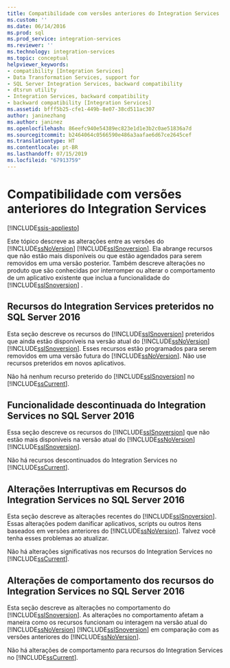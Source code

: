 ```yaml
---
title: Compatibilidade com versões anteriores do Integration Services | Microsoft Docs
ms.custom: ''
ms.date: 06/14/2016
ms.prod: sql
ms.prod_service: integration-services
ms.reviewer: ''
ms.technology: integration-services
ms.topic: conceptual
helpviewer_keywords:
- compatibility [Integration Services]
- Data Transformation Services, support for
- SQL Server Integration Services, backward compatibility
- dtsrun utility
- Integration Services, backward compatibility
- backward compatibility [Integration Services]
ms.assetid: bfff5b25-cfe1-449b-8e07-38cd511ac307
author: janinezhang
ms.author: janinez
ms.openlocfilehash: 86eefc940e54389ec823e1d1e3b2c0ae51836a7d
ms.sourcegitcommit: b2464064c0566590e486a3aafae6d67ce2645cef
ms.translationtype: HT
ms.contentlocale: pt-BR
ms.lasthandoff: 07/15/2019
ms.locfileid: "67913759"
---
```

# <a name="integration-services-backward-compatibility"></a>Compatibilidade com versões anteriores do Integration Services

[!INCLUDE[ssis-appliesto](../includes/ssis-appliesto-ssvrpluslinux-asdb-asdw-xxx.md)]


  Este tópico descreve as alterações entre as versões do [!INCLUDE[ssNoVersion](../includes/ssnoversion-md.md)] [!INCLUDE[ssISnoversion](../includes/ssisnoversion-md.md)]. Ela abrange recursos que não estão mais disponíveis ou que estão agendados para serem removidos em uma versão posterior. Também descreve alterações no produto que são conhecidas por interromper ou alterar o comportamento de um aplicativo existente que inclua a funcionalidade do [!INCLUDE[ssISnoversion](../includes/ssisnoversion-md.md)] .  
  
## <a name="deprecated-integration-services-features-in-sql-server-2016"></a>Recursos do Integration Services preteridos no SQL Server 2016

Esta seção descreve os recursos do [!INCLUDE[ssISnoversion](../includes/ssisnoversion-md.md)] preteridos que ainda estão disponíveis na versão atual do [!INCLUDE[ssNoVersion](../includes/ssnoversion-md.md)] [!INCLUDE[ssISnoversion](../includes/ssisnoversion-md.md)]. Esses recursos estão programados para serem removidos em uma versão futura do [!INCLUDE[ssNoVersion](../includes/ssnoversion-md.md)]. Não use recursos preteridos em novos aplicativos.  
  
 Não há nenhum recurso preterido do [!INCLUDE[ssISnoversion](../includes/ssisnoversion-md.md)] no [!INCLUDE[ssCurrent](../includes/sscurrent-md.md)].  

## <a name="discontinued-integration-services-functionality-in-sql-server-2016"></a>Funcionalidade descontinuada do Integration Services no SQL Server 2016

Essa seção descreve os recursos do [!INCLUDE[ssISnoversion](../includes/ssisnoversion-md.md)] que não estão mais disponíveis na versão atual do [!INCLUDE[ssNoVersion](../includes/ssnoversion-md.md)] [!INCLUDE[ssISnoversion](../includes/ssisnoversion-md.md)].  
  
 Não há recursos descontinuados do Integration Services no [!INCLUDE[ssCurrent](../includes/sscurrent-md.md)].  

## <a name="breaking-changes-to-integration-services-features-in-sql-server-2016"></a>Alterações Interruptivas em Recursos do Integration Services no SQL Server 2016

Esta seção descreve as alterações recentes do [!INCLUDE[ssISnoversion](../includes/ssisnoversion-md.md)]. Essas alterações podem danificar aplicativos, scripts ou outros itens baseados em versões anteriores do [!INCLUDE[ssNoVersion](../includes/ssnoversion-md.md)]. Talvez você tenha esses problemas ao atualizar.  
  
 Não há alterações significativas nos recursos do Integration Services no [!INCLUDE[ssCurrent](../includes/sscurrent-md.md)]. 

## <a name="behavior-changes-to-integration-services-features-in-sql-server-2016"></a>Alterações de comportamento dos recursos do Integration Services no SQL Server 2016

Esta seção descreve as alterações no comportamento do [!INCLUDE[ssISnoversion](../includes/ssisnoversion-md.md)]. As alterações no comportamento afetam a maneira como os recursos funcionam ou interagem na versão atual do [!INCLUDE[ssNoVersion](../includes/ssnoversion-md.md)] [!INCLUDE[ssISnoversion](../includes/ssisnoversion-md.md)] em comparação com as versões anteriores do [!INCLUDE[ssNoVersion](../includes/ssnoversion-md.md)].  
  
Não há alterações de comportamento para recursos do Integration Services no [!INCLUDE[ssCurrent](../includes/sscurrent-md.md)].  
